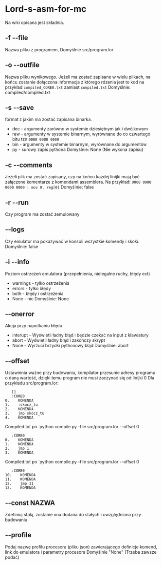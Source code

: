 # Lord-s-asm-for-mc
Na wiki opisana jest składnia.
## -f --file
Nazwa pliku z programem, 
Domyślnie src/program.lor
## -o --outfile
Nazwa pliku wynikowego. Jeżeli ma zostać zapisane w wielu plikach, na końcu zostanie dołączona informacja z którego rdzenia jest to kod na przykład `compiled_CORE0.txt` zamiast `compiled.txt`
Domyślnie: compiled/compiled.txt
## -s --save
format z jakim ma zostać zapisana binarka.
* dec - argumenty zarówno w systemie dziesiętnym jak i dwójkowym
* raw - argumenty w systemie binarnym, wyrównane do co czwartego bitu tzn `0000 0000 0000`
* bin - argumenty w systemie binarnym, wyrównane do argumentów
* py  - surowy zapis pythona
Domyślnie: None (Nie wykona zapisu)
## -c --comments
Jeżeli plik ma zostać zapisany, czy na końcu każdej linijki mają być załączone komentarze z komendami assemblera.
Na przykład:
```0000 0000 0000 0000 | mov 0, reg[0]```
Domyślnie: false
## -r --run
Czy program ma zostać zemulowany
## --logs
Czy emulator ma pokazywać w konsoli wszystkie komendy i skoki.
Domyślnie: false
## -i --info
Poziom ostrzeżeń emulatora (przepełnienia, nielegalne ruchy, błędy ect)
* warnings - tylko ostrzeżenia
* errors - tylko błędy
* both - błędy i ostrzeżenia
* None - nic
Domyślnie: None
## --onerror
Akcja przy napotkaniu błędu
* interupt - Wyświetli ładny błąd i będzie czekać na input z klawiatury
* abort    - Wyświetli ładny błąd i zakończy skrypt
* None     - Wyrzuci brzydki pythonowy błąd
Domyślnie: abort
## --offset
Ustawienia ważne przy budowaniu, kompilator przesunie adresy programu o daną wartość, dzięki temu program nie musi zaczynać się od linijki 0
Dla przykładu
src/program.lor:
```
   []
   :CORE0
0.    KOMENDA
1.    :skocz_tu
2.    KOMENDA
3.    jmp skocz_tu
4.    KOMENDA
```
Compiled.txt po `python compile.py -file src/program.lor --offset 0
```
   :CORE0
0.    KOMENDA
1.    KOMENDA
2.    jmp 1
3.    KOMENDA
```
Compiled.txt po `python compile.py -file src/program.lor --offset 0
```
   :CORE0
10.    KOMENDA
11.    KOMENDA
12.    jmp 11
13.    KOMENDA
```

## --const NAZWA
Zdefiniuj stałą, zostanie ona dodana do stałych i uwzględniona przy budowaniu

## --profile
Podaj nazwę profilu procesora (pliku json) zawierającego definicje komend, link do emulatora i parametry procesora
Domyślnie "None" (Trzeba zawsze podać)
